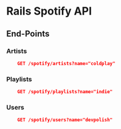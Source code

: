 # Rails Spotify API

## End-Points

### Artists

```json 
    GET /spotify/artists?name="coldplay"
``` 
### Playlists

```json 
    GET /spotify/playlists?name="indie"
``` 

### Users

```json 
    GET /spotify/users?name="devpolish"
``` 
